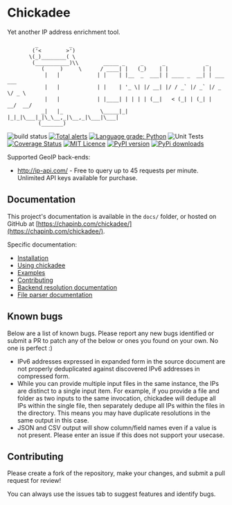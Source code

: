 # Chickadee

Yet another IP address enrichment tool.

```
         _          _
        ('<        >')
       \(_)________( \
        (___________)\\        _____ _     _      _             _
           (     )     \      / ____| |   (_)    | |           | |
            |   |            | |    | |__  _  ___| | ____ _  __| | ___  ___
            |   |            | |    | '_ \| |/ __| |/ / _` |/ _` |/ _ \/ _ \
            |   |            | |____| | | | | (__|   < (_| | (_| |  __/  __/
           _|   |_            \_____|_| |_|_|\___|_|\_\__,_|\__,_|\___|\___|
          (_______)
```

![build status](https://travis-ci.org/chapinb/chickadee.svg?branch=master)
[![Total alerts](https://img.shields.io/lgtm/alerts/g/chapinb/chickadee.svg?logo=lgtm&logoWidth=18)](https://lgtm.com/projects/g/chapinb/chickadee/alerts/)
[![Language grade: Python](https://img.shields.io/lgtm/grade/python/g/chapinb/chickadee.svg?logo=lgtm&logoWidth=18)](https://lgtm.com/projects/g/chapinb/chickadee/context:python)
![Unit Tests](https://github.com/chapinb/chickadee/workflows/Unit%20Tests/badge.svg)
[![Coverage Status](https://coveralls.io/repos/github/chapinb/chickadee/badge.svg)](https://coveralls.io/github/chapinb/chickadee)
[![MIT Licence](https://badges.frapsoft.com/os/mit/mit.svg?v=103)](https://opensource.org/licenses/mit-license.php)
[![PyPI version](https://badge.fury.io/py/chickadee.svg)](https://badge.fury.io/py/chickadee)
[![PyPi downloads](https://pypip.in/d/chickadee/badge.png)](https://pypistats.org/packages/chickadee)

Supported GeoIP back-ends:

* http://ip-api.com/ - Free to query up to 45 requests per minute. Unlimited
  API keys available for purchase.

## Documentation

This project's documentation is available in the `docs/` folder,
or hosted on GitHub at [https://chapinb.com/chickadee/](https://chapinb.com/chickadee/).

Specific documentation:

* [Installation](https://chapinb.com/chickadee/index.html#installation)
* [Using chickadee](https://chapinb.com/chickadee/utilities.html#usage)
* [Examples](https://chapinb.com/chickadee/utilities.html#chickadee-examples)
* [Contributing](https://chapinb.com/chickadee/index.html#contribution)
* [Backend resolution documentation](https://chapinb.com/chickadee/backends.html)
* [File parser documentation](https://chapinb.com/chickadee/parsers.html)

## Known bugs

Below are a list of known bugs. Please report any new bugs identified or
submit a PR to patch any of the below or ones you found on your own. No one
is perfect :)

* IPv6 addresses expressed in expanded form in the source document
  are not properly deduplicated against discovered IPv6 addresses in compressed
  form.
* While you can provide multiple input files in the same instance, the IPs
  are distinct to a single input item. For example, if you provide a file
  and folder as two inputs to the same invocation, chickadee will dedupe
  all IPs within the single file, then separately dedupe all IPs within
  the files in the directory. This means you may have duplicate resolutions in
  the same output in this case.
* JSON and CSV output will show column/field names even if a value is not
  present. Please enter an issue if this does not support your usecase.

## Contributing

Please create a fork of the repository, make your changes, and submit a pull
request for review!

You can always use the issues tab to suggest features and identify bugs.
